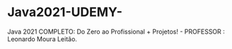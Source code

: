 # Java2021-UDEMY-
Java 2021 COMPLETO: Do Zero ao Profissional + Projetos!  - PROFESSOR : Leonardo Moura Leitão. 
